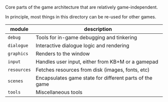 Core parts of the game architecture that are relatively game-independent.

In principle, most things in this directory can be re-used for other games.

| module | description |
|---|---|
| `debug` | Tools for in-game debugging and tinkering |
| `dialogue` | Interactive dialogue logic and rendering |
| `graphics` | Renders to the window |
| `input` | Handles user input, either from KB+M or a gamepad |
| `resources` | Fetches resources from disk (images, fonts, etc) |
| `scenes` | Encapsulates game state for different parts of the game |
| `tools` | Miscellaneous tools |
